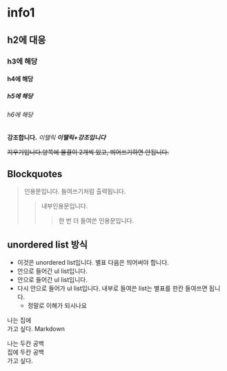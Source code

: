 # info1
## h2에 대응
### h3에 해당
#### h4에 해당
##### h5에 해당
###### h6에 해당

**강조합니다.**
*이탤릭*
***이탤릭+강조입니다***

~~지우기입니다.양쪽에 물결이 2개씩 있고, 
띄어쓰기하면 안됩니다.~~

## Blockquotes
>인용문입니다. 들여쓰기처럼 출력됩니다.
>> 내부인용문입니다. 
>>> 한 번 더 들여쓴 인용문입니다.
## unordered list 방식
* 이것은 unordered list입니다. 별표 다음은 띄어써야 합니다.
 * 안으로 들어간 ul list입니다.
 * 안으로 들어간 ul list입니다.
  * 다시 안으로 들어가 ul list입니다. 내부로 들여쓴 list는 별표를 한칸 들여쓰면 됩니다.
    * 정말로 이해가 되시나요
    
나는
집에<br>
가고 싶다. Markdown

나는 두칸 공백  
집에 두칸 공백  
가고 싶다.
